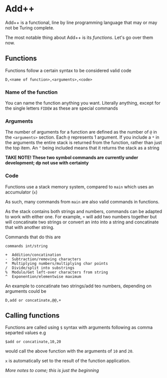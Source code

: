 # Add++

Add++ is a functional, line by line programming language that may or may not be Turing complete.

The most notable thing about Add++ is its *functions*. Let's go over them now.

## Functions

Functions follow a certain syntax to be considered valid code

    D,<name of function>,<arguments>,<code>
    
### Name of the function

You can name the function anything you want. Literally anything, except for the single letters `FIDEW` as these are special commands

### Arguments

The number of arguments for a function are defined as the number of `@` in the `<arguments>` section. Each `@` represents 1 argument. If you include a `*` in the arguments the entire stack is returned from the function, rather than just the top item. An `^` being included means that it returns the stack as a string

**TAKE NOTE! These two symbol commands are currently under development; dp not use with certainty**

### Code

Functions use a stack memory system, compared to `main` which uses an accumulator (`x`)

As such, many commands from `main` are also valid commands in functions.

As the stack contains both strings and numbers, commands can be adapted to work with either one. For example, `+` will add two numbers together but will concatinate two strings or convert an into into a string and concatinate that with another string.

Commands that do this are

    commands int/string

    +  Addition/concatination
    -  Subtraction/removing characters
    *  Multiplying numbers/multiplying char points
    /  Divide/split into substrings
    %  Modulo/Get left-over characters from string
    ^  Exponention/elementwise maximum
    
An example to concatinate two strings/add teo numbers, depending on arguments could be

    D,add or concatinate,@@,+
    
## Calling functions

Functions are called using `$` syntax with arguments following as comma separted values e.g

    $add or concatinate,10,20
    
would call the above function with the arguments of `10` and `20`.

`x` is automatically set to the result of the function application.

*More notes to come; this is just the beginning*
